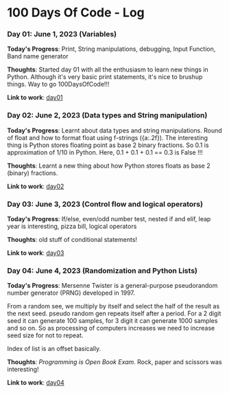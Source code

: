 # 100 Days Of Code - Log

### Day 01: June 1, 2023 (Variables)

**Today's Progress**: Print, String manipulations, debugging, Input 
Function, Band name generator

**Thoughts**: Started day 01 with all the enthusiasm to learn new things in 
Python. Although it's very basic print statements, it's nice to brushup things.
Way to go 100DaysOfCode!!!

**Link to work**: [day01](day01/main.py)

### Day 02: June 2, 2023 (Data types and String manipulation)

**Today's Progress**: Learnt about data types and string manipulations. 
Round of float and how to format float using f-strings ({a:.2f}). The 
interesting thing is Python stores floating point as base 2 binary fractions.
So 0.1 is approximation of 1/10 in Python.
Here, 0.1 + 0.1 + 0.1 == 0.3 is False !!!

**Thoughts**: Learnt a new thing about how Python stores floats as base 2 
(binary) fractions.

**Link to work**: [day02](day02/main.py)

### Day 03: June 3, 2023 (Control flow and logical operators)

**Today's Progress**: If/else, even/odd number test, nested if and elif, 
leap year is interesting, pizza bill, logical operators

**Thoughts**: old stuff of conditional statements!

**Link to work**: [day03](day03/main.py)

### Day 04: June 4, 2023 (Randomization and Python Lists)

**Today's Progress**: Mersenne Twister is a general-purpose pseudorandom 
number generator (PRNG) developed in 1997. 

From a random see, we multiply by itself and select the half of the result 
as the next seed. pseudo random gen repeats itself after a period. For a 2 
digit seed it can generate 100 samples, for 3 digit it can generate 1000 
samples and so on. So as processing of computers increases we need to 
increase seed size for not to repeat.

Index of list is an offset basically.

**Thoughts**: *Programming is Open Book Exam*. Rock, paper and scissors was 
interesting!

**Link to work**: [day04](day04/main.py)